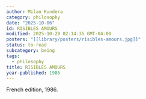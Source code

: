 ```yaml
---
author: Milan Kundera
category: philosophy
date: "2025-10-06"
id: RISIBLES AMOURS
modified: 2025-10-29 02:14:35 GMT-04:00
posters: "[[library/posters/risibles-amours.jpg]]"
status: to-read
subcategory: being
tags:
  - philosophy
title: RISIBLES AMOURS
year-published: 1986
---
```


French edition, 1986.
